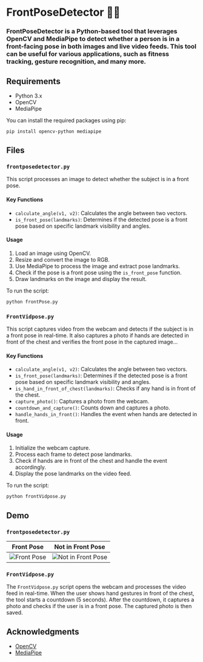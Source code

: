 
# FrontPoseDetector 📸🤖

### FrontPoseDetector is a Python-based tool that leverages OpenCV and MediaPipe to detect whether a person is in a front-facing pose in both images and live video feeds. This tool can be useful for various applications, such as fitness tracking, gesture recognition, and many more.

## Requirements

- Python 3.x
- OpenCV
- MediaPipe

You can install the required packages using pip:

```bash
pip install opencv-python mediapipe
```

## Files

### `frontposedetector.py`

This script processes an image to detect whether the subject is in a front pose.

#### Key Functions

- `calculate_angle(v1, v2)`: Calculates the angle between two vectors.
- `is_front_pose(landmarks)`: Determines if the detected pose is a front pose based on specific landmark visibility and angles.

#### Usage

1. Load an image using OpenCV.
2. Resize and convert the image to RGB.
3. Use MediaPipe to process the image and extract pose landmarks.
4. Check if the pose is a front pose using the `is_front_pose` function.
5. Draw landmarks on the image and display the result.

To run the script:
```bash
python frontPose.py
```

### `FrontVidpose.py`

This script captures video from the webcam and detects if the subject is in a front pose in real-time. It also captures a photo if hands are detected in front of the chest and verifies the front pose in the captured image...

#### Key Functions

- `calculate_angle(v1, v2)`: Calculates the angle between two vectors.
- `is_front_pose(landmarks)`: Determines if the detected pose is a front pose based on specific landmark visibility and angles.
- `is_hand_in_front_of_chest(landmarks)`: Checks if any hand is in front of the chest.
- `capture_photo()`: Captures a photo from the webcam.
- `countdown_and_capture()`: Counts down and captures a photo.
- `handle_hands_in_front()`: Handles the event when hands are detected in front.

#### Usage

1. Initialize the webcam capture.
2. Process each frame to detect pose landmarks.
3. Check if hands are in front of the chest and handle the event accordingly.
4. Display the pose landmarks on the video feed.

To run the script:
```bash
python frontVidpose.py
```

## Demo

### `frontposedetector.py`

**Front Pose** | **Not in Front Pose**
--- | ---
![Front Pose](https://github.com/sahilshukla3003/FrontPose-Detector/assets/124785012/902498f6-bf66-4e95-a52d-e129ddf8565b) | ![Not in Front Pose](https://github.com/sahilshukla3003/FrontPose-Detector/assets/124785012/392f2465-afab-484e-ba76-264945721cac)


### `FrontVidpose.py`

The `FrontVidpose.py` script opens the webcam and processes the video feed in real-time. When the user shows hand gestures in front of the chest, the tool starts a countdown (5 seconds). After the countdown, it captures a photo and checks if the user is in a front pose. The captured photo is then saved.

## Acknowledgments

- [OpenCV](https://opencv.org/)
- [MediaPipe](https://mediapipe.dev/)
